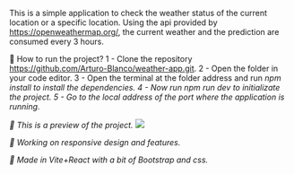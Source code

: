 This is a simple application to check the weather status of the current location or a specific location. Using the api provided by https://openweathermap.org/, the current weather and the prediction are consumed every 3 hours.

:running: How to run the project?
1 - Clone the repository https://github.com/Arturo-Blanco/weather-app.git.
2 - Open the folder in your code editor.
3 - Open the terminal at the folder address and run <i>npm install<i> to install the dependencies.
4 - Now run <i>npm run dev<i> to initializate the project.
5 - Go to the local address of the port where the application is running.

:eyes: This is a preview of the project.
<img src='[Sin título.png](https://github.com/Arturo-Blanco/weather-app/blob/develop/Sin%20t%C3%ADtulo.png)https://github.com/Arturo-Blanco/weather-app/blob/develop/Sin%20t%C3%ADtulo.png'/>

:construction_worker: Working on responsive design and features.

:hammer: Made in Vite+React with a bit of Bootstrap and css.
